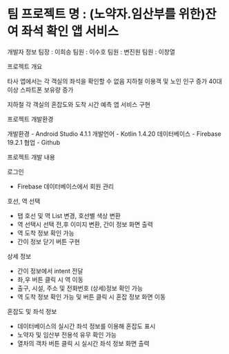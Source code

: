 팀 프로젝트 명 :
(노약자.임산부를 위한)잔여 좌석 확인 앱 서비스
==============================================

개발자 정보
팀장 : 이희승
팀원 : 이수호
팀원 : 변진원
팀원 : 이창열

프로젝트 개요

타사 앱에서는 각 객실의 좌석을 확인할 수 없음
지하철 이용객 및 노인 인구 증가
40대 이상 스파트폰 보유량 증가

지하철 각 객실의 혼잡도와 도착 시간 예측 앱 서비스 구현

프로젝트 개발환경

개발환경 - Android Studio 4.1.1
개발언어 - Kotlin 1.4.20
데이터베이스 - Firebase 19.2.1
협업 - Github

프로젝트 개발 내용

로그인

- Firebase 데이터베이스에서 회원 관리

호선, 역 선택

- 탭 호선 및 역 List 변경, 호선별 색상 변환
- 역 선택시 선택 전,후 이미지 변환, 간이 정보 화면 출력
- 역 도착 정보 확인 가능
- 간이 정보 닫기 버튼 구현

상세 정보

- 간이 정보에서 intent 전달
- 좌,우 버튼 클릭 시 역 이동
- 출구, 시설, 주소 및 전화번호 (상세)정보 확인 가능
- 역 도착 정보 확인 가능 및 버튼 클릭 시 혼잡 정보 화면 이동

혼잡도 및 좌석 정보

- 데이터베이스의 실시간 좌석 정보를 이용해 혼잡도 표시
- 노약자 및 임산부 전용석 유무 확인 가능
- 열차의 객차 버튼 클릭 시 실시간 좌석 정보 화면 출력
